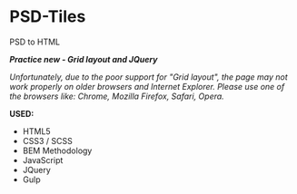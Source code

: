 # PSD-Tiles
PSD to HTML

***Practice new - Grid layout and JQuery***

_Unfortunately, due to the poor support for "Grid layout", the page may not work properly on older browsers and Internet Explorer.
Please use one of the browsers like: Chrome, Mozilla Firefox, Safari, Opera._

**USED:**
+ HTML5
+ CSS3 / SCSS
+ BEM Methodology
+ JavaScript
+ JQuery
+ Gulp
